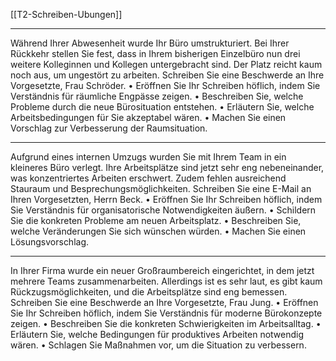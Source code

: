 [[T2-Schreiben-Ubungen]]

---

Während Ihrer Abwesenheit wurde Ihr Büro umstrukturiert. Bei Ihrer Rückkehr stellen Sie fest, dass in Ihrem bisherigen Einzelbüro nun drei weitere Kolleginnen und Kollegen untergebracht sind. Der Platz reicht kaum noch aus, um ungestört zu arbeiten. Schreiben Sie eine Beschwerde an Ihre Vorgesetzte, Frau Schröder.
	•	Eröffnen Sie Ihr Schreiben höflich, indem Sie Verständnis für räumliche Engpässe zeigen.
	•	Beschreiben Sie, welche Probleme durch die neue Bürosituation entstehen.
	•	Erläutern Sie, welche Arbeitsbedingungen für Sie akzeptabel wären.
	•	Machen Sie einen Vorschlag zur Verbesserung der Raumsituation.

---

Aufgrund eines internen Umzugs wurden Sie mit Ihrem Team in ein kleineres Büro verlegt. Ihre Arbeitsplätze sind jetzt sehr eng nebeneinander, was konzentriertes Arbeiten erschwert. Zudem fehlen ausreichend Stauraum und Besprechungsmöglichkeiten. Schreiben Sie eine E-Mail an Ihren Vorgesetzten, Herrn Beck.
	•	Eröffnen Sie Ihr Schreiben höflich, indem Sie Verständnis für organisatorische Notwendigkeiten äußern.
	•	Schildern Sie die konkreten Probleme am neuen Arbeitsplatz.
	•	Beschreiben Sie, welche Veränderungen Sie sich wünschen würden.
	•	Machen Sie einen Lösungsvorschlag.


---

In Ihrer Firma wurde ein neuer Großraumbereich eingerichtet, in dem jetzt mehrere Teams zusammenarbeiten. Allerdings ist es sehr laut, es gibt kaum Rückzugsmöglichkeiten, und die Arbeitsplätze sind eng bemessen. Schreiben Sie eine Beschwerde an Ihre Vorgesetzte, Frau Jung.
	•	Eröffnen Sie Ihr Schreiben höflich, indem Sie Verständnis für moderne Bürokonzepte zeigen.
	•	Beschreiben Sie die konkreten Schwierigkeiten im Arbeitsalltag.
	•	Erläutern Sie, welche Bedingungen für produktives Arbeiten notwendig wären.
	•	Schlagen Sie Maßnahmen vor, um die Situation zu verbessern.
